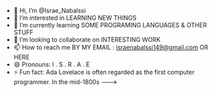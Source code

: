 - 👋 Hi, I’m @Israe_Nabalssi
- 👀 I’m interested in LEARNING NEW THINGS
- 🌱 I’m currently learning SOME PROGRAMING LANGUAGES & OTHER STUFF
- 💞️ I’m looking to collaborate on INTERESTING WORK
- 📫 How to reach me BY MY EMAIL : israenabalssi149@gmail.com  OR HERE 
- 😄 Pronouns: I . S . R . A . E
- ⚡ Fun fact: Ada Lovelace is often regarded as the first computer programmer. In the mid-1800s
--->
